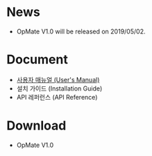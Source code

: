 # News

- OpMate V1.0 will be released on 2019/05/02.

# Document

- [사용자 매뉴얼 (User's Manual)](manual/UserManual.md)
- 설치 가이드 (Installation Guide)
- API 레퍼런스 (API Reference)

# Download

- OpMate V1.0
